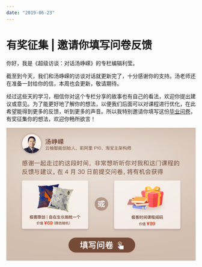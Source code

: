 ```yaml
---
date: "2019-06-23"
---  
```

      
# 有奖征集 | 邀请你填写问卷反馈
你好，我是《超级访谈：对话汤峥嵘》的专栏编辑利莹。

截至到今天，我们和汤峥嵘的访谈对话就更新完了，十分感谢你的支持。汤老师还在准备一封给你的信，本周也会更新，敬请期待。

经过这些天的学习，相信你对这个专栏分享的故事也有自己的看法，欢迎你提出建议或意见。为了能更好地了解你的想法，以便我们后面可以对课程进行优化，在此希望能得到更多的反馈，听到更多的声音。所以我特别邀请你填写这份[毕业问卷](https://jinshuju.net/f/J4zgXm)，有奖征集你的想法，欢迎你畅所欲言！

[![](./httpsstatic001geekbangorgresourceimage43ae43c3cfb3f51155ab0dbd0523aa9d35ae.jpg)](https://jinshuju.net/f/J4zgXm)

<!-- [[[read_end]]] -->